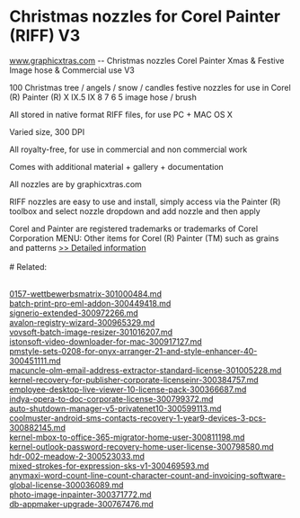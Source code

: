 # Christmas nozzles for Corel Painter (RIFF) V3
www.graphicxtras.com -- Christmas nozzles Corel Painter Xmas & Festive Image hose & Commercial use V3

100 Christmas tree / angels / snow / candles festive nozzles for use in Corel (R) Painter (R) X IX.5 IX 8 7 6 5 image hose / brush

All stored in native format RIFF files, for use PC + MAC OS X

Varied size, 300 DPI

All royalty-free, for use in commercial and non commercial work

Comes with additional material + gallery + documentation

All nozzles are by graphicxtras.com

RIFF nozzles are easy to use and install, simply access via the Painter (R) toolbox and select nozzle dropdown and add nozzle and then apply

Corel and Painter are registered trademarks or trademarks of Corel Corporation
MENU:
Other items for Corel (R) Painter (TM) such as grains and patterns
[>> Detailed information](https://secure.shareit.com/shareit/product.html?productid=300280962&affiliateid=200057808)<br/><br/># Related:

<br />[0157-wettbewerbsmatrix-301000484.md](https://github.com/downloadplanet/downloadplanet/blob/main/0157-wettbewerbsmatrix-301000484.md)<br />[batch-print-pro-eml-addon-300449418.md](https://github.com/downloadplanet/downloadplanet/blob/main/batch-print-pro-eml-addon-300449418.md)<br />[signerio-extended-300972266.md](https://github.com/downloadplanet/downloadplanet/blob/main/signerio-extended-300972266.md)<br />[avalon-registry-wizard-300965329.md](https://github.com/downloadplanet/downloadplanet/blob/main/avalon-registry-wizard-300965329.md)<br />[vovsoft-batch-image-resizer-301016207.md](https://github.com/downloadplanet/downloadplanet/blob/main/vovsoft-batch-image-resizer-301016207.md)<br />[istonsoft-video-downloader-for-mac-300917127.md](https://github.com/downloadplanet/downloadplanet/blob/main/istonsoft-video-downloader-for-mac-300917127.md)<br />[pmstyle-sets-0208-for-onyx-arranger-21-and-style-enhancer-40-300451111.md](https://github.com/downloadplanet/downloadplanet/blob/main/pmstyle-sets-0208-for-onyx-arranger-21-and-style-enhancer-40-300451111.md)<br />[macuncle-olm-email-address-extractor-standard-license-301005228.md](https://github.com/downloadplanet/downloadplanet/blob/main/macuncle-olm-email-address-extractor-standard-license-301005228.md)<br />[kernel-recovery-for-publisher-corporate-licenseinr-300384757.md](https://github.com/downloadplanet/downloadplanet/blob/main/kernel-recovery-for-publisher-corporate-licenseinr-300384757.md)<br />[employee-desktop-live-viewer-10-license-pack-300366687.md](https://github.com/downloadplanet/downloadplanet/blob/main/employee-desktop-live-viewer-10-license-pack-300366687.md)<br />[indya-opera-to-doc-corporate-license-300799372.md](https://github.com/downloadplanet/downloadplanet/blob/main/indya-opera-to-doc-corporate-license-300799372.md)<br />[auto-shutdown-manager-v5-privatenet10-300599113.md](https://github.com/downloadplanet/downloadplanet/blob/main/auto-shutdown-manager-v5-privatenet10-300599113.md)<br />[coolmuster-android-sms-contacts-recovery-1-year9-devices-3-pcs-300882145.md](https://github.com/downloadplanet/downloadplanet/blob/main/coolmuster-android-sms-contacts-recovery-1-year9-devices-3-pcs-300882145.md)<br />[kernel-mbox-to-office-365-migrator-home-user-300811198.md](https://github.com/downloadplanet/downloadplanet/blob/main/kernel-mbox-to-office-365-migrator-home-user-300811198.md)<br />[kernel-outlook-password-recovery-home-user-license-300798580.md](https://github.com/downloadplanet/downloadplanet/blob/main/kernel-outlook-password-recovery-home-user-license-300798580.md)<br />[hdr-002-meadow-2-300523033.md](https://github.com/downloadplanet/downloadplanet/blob/main/hdr-002-meadow-2-300523033.md)<br />[mixed-strokes-for-expression-sks-v1-300469593.md](https://github.com/downloadplanet/downloadplanet/blob/main/mixed-strokes-for-expression-sks-v1-300469593.md)<br />[anymaxi-word-count-line-count-character-count-and-invoicing-software-global-license-300036089.md](https://github.com/downloadplanet/downloadplanet/blob/main/anymaxi-word-count-line-count-character-count-and-invoicing-software-global-license-300036089.md)<br />[photo-image-inpainter-300371772.md](https://github.com/downloadplanet/downloadplanet/blob/main/photo-image-inpainter-300371772.md)<br />[db-appmaker-upgrade-300767476.md](https://github.com/downloadplanet/downloadplanet/blob/main/db-appmaker-upgrade-300767476.md)